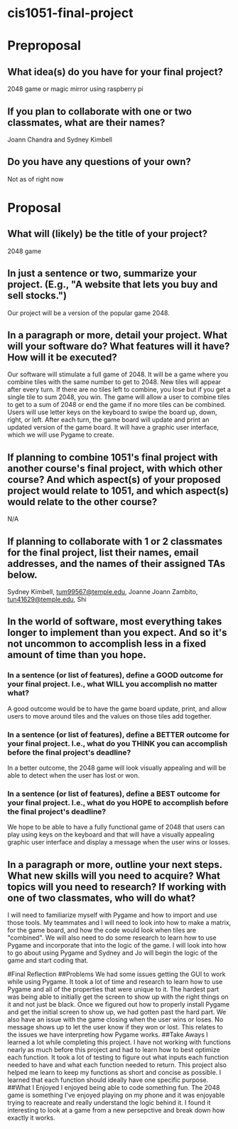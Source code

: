 # cis1051-final-project
# Preproposal
## What idea(s) do you have for your final project?
2048 game or magic mirror using raspberry pi
## If you plan to collaborate with one or two classmates, what are their names?
Joann Chandra and Sydney Kimbell
## Do you have any questions of your own?
Not as of right now

# Proposal

## What will (likely) be the title of your project?

2048 game

## In just a sentence or two, summarize your project. (E.g., "A website that lets you buy and sell stocks.")

Our project will be a version of the popular game 2048.

## In a paragraph or more, detail your project. What will your software do? What features will it have? How will it be executed?

Our software will stimulate a full game of 2048. It will be a game where you combine tiles with the same number to get to 2048. New tiles will appear after every turn. If there are no tiles left to combine, you lose but if you get a single tile to sum 2048, you win. The game will allow a user to combine tiles to get to a sum of 2048 or end the game if no more tiles can be combined. Users will use letter keys on the keyboard to swipe the board up, down, right, or left. After each turn, the game board will update and print an updated version of the game board. It will have a graphic user interface, which we will use Pygame to create.

## If planning to combine 1051's final project with another course's final project, with which other course? And which aspect(s) of your proposed project would relate to 1051, and which aspect(s) would relate to the other course?
N/A

## If planning to collaborate with 1 or 2 classmates for the final project, list their names, email addresses, and the names of their assigned TAs below.

Sydney Kimbell, tum99567@temple.edu, Joanne
Joann Zambito, tun41629@temple.edu, Shi

## In the world of software, most everything takes longer to implement than you expect. And so it's not uncommon to accomplish less in a fixed amount of time than you hope.

### In a sentence (or list of features), define a GOOD outcome for your final project. I.e., what WILL you accomplish no matter what?

A good outcome would be to have the game board update, print, and allow users to move around tiles and the values on those tiles add together. 

### In a sentence (or list of features), define a BETTER outcome for your final project. I.e., what do you THINK you can accomplish before the final project's deadline?

In a better outcome, the 2048 game will look visually appealing and will be able to detect when the user has lost or won.

### In a sentence (or list of features), define a BEST outcome for your final project. I.e., what do you HOPE to accomplish before the final project's deadline?

We hope to be able to have a fully functional game of 2048 that users can play using keys on the keyboard and that will have a visually appealing graphic user interface and display a message when the user wins or losses.

## In a paragraph or more, outline your next steps. What new skills will you need to acquire? What topics will you need to research? If working with one of two classmates, who will do what?
I will need to familiarize myself with Pygame and how to import and use those tools. My teammates and I will need to look into how to make a matrix, for the game board, and how the code would look when tiles are "combined". We will also need to do some research to learn how to use Pygame and incorporate that into the logic of the game. I will look into how to go about using Pygame and Sydney and Jo will begin the logic of the game and start coding that.

#Final Reflection
##Problems
We had some issues getting the GUI to work while using Pygame. It took a lot of time and research to learn how to use Pygame and all of the properties that were unique to it. The hardest part was being able to initially get the screen to show up with the right things on it and not just be black. Once we figured out how to properly install Pygame and get the initial screen to show up, we had gotten past the hard part.
We also have an issue with the game closing when the user wins or loses. No message shows up to let the user know if they won or lost. This relates to the issues we have interpreting how Pygame works.
##Take Aways
I learned a lot while completing this project. I have not working with functions nearly as much before this project and had to learn how to best optimize each function. It took a lot of testing to figure out what inputs each function needed to have and what each function needed to return. This project also helped me learn to keep my functions as short and concise as possible. I learned that each function should ideally have one specific purpose.
##What I Enjoyed
I enjoyed being able to code something fun. The 2048 game is something I've enjoyed playing on my phone and it was enjoyable trying to reacreate and really understand the logic behind it. I found it interesting to look at a game from a new persepctive and break down how exactly it works.
